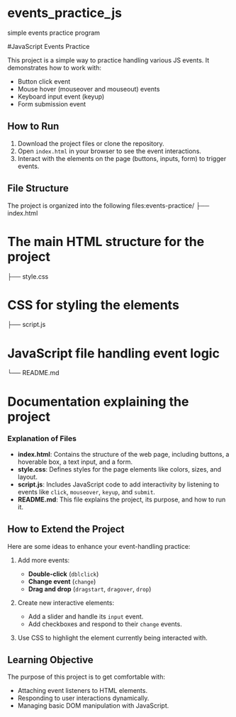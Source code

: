 # events_practice_js

simple events practice program

#JavaScript Events Practice

This project is a simple way to practice handling various JS events. It demonstrates how to work with:

- Button click event
- Mouse hover (mouseover and mouseout) events
- Keyboard input event (keyup)
- Form submission event

## How to Run

1. Download the project files or clone the repository.
2. Open `index.html` in your browser to see the event interactions.
3. Interact with the elements on the page (buttons, inputs, form) to trigger events.

## File Structure

The project is organized into the following files:events-practice/ 
├── index.html

# The main HTML structure for the project

├── style.css

# CSS for styling the elements

├── script.js

# JavaScript file handling event logic

└── README.md

# Documentation explaining the project

### Explanation of Files
- **index.html**: Contains the structure of the web page, including buttons, a hoverable box, a text input, and a form.
- **style.css**: Defines styles for the page elements like colors, sizes, and layout.
- **script.js**: Includes JavaScript code to add interactivity by listening to events like `click`, `mouseover`, `keyup`, and `submit`.
- **README.md**: This file explains the project, its purpose, and how to run it.

## How to Extend the Project

Here are some ideas to enhance your event-handling practice:

1. Add more events:
   - **Double-click** (`dblclick`)
   - **Change event** (`change`)
   - **Drag and drop** (`dragstart`, `dragover`, `drop`)

2. Create new interactive elements:
   - Add a slider and handle its `input` event.
   - Add checkboxes and respond to their `change` events.

3. Use CSS to highlight the element currently being interacted with.


## Learning Objective

The purpose of this project is to get comfortable with:
- Attaching event listeners to HTML elements.
- Responding to user interactions dynamically.
- Managing basic DOM manipulation with JavaScript.
